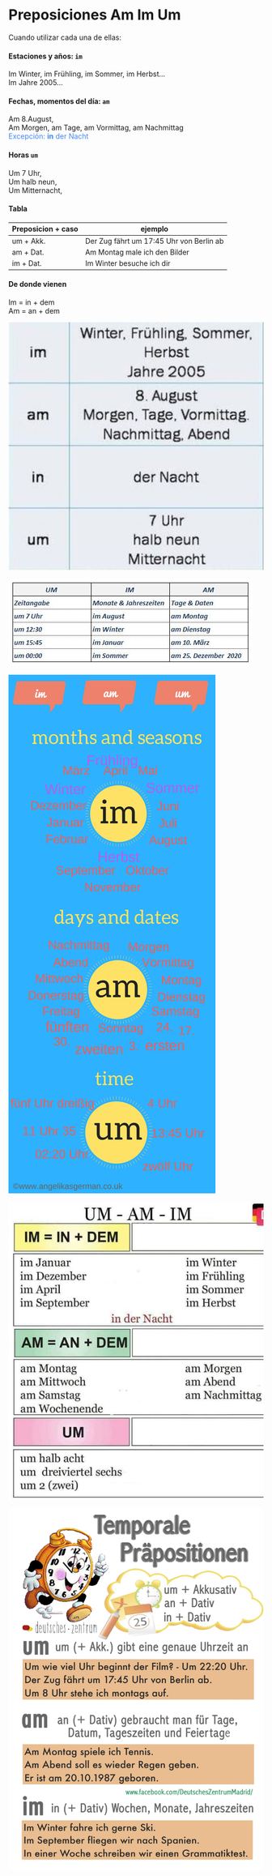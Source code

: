 # Preposiciones Am Im Um

Cuando utilizar cada una de ellas:

#### Estaciones y años: `im`
Im Winter, im Frühling, im Sommer, im Herbst... <br>
Im Jahre 2005...

#### Fechas, momentos del día: `am`
Am 8.August, <br>
Am Morgen, am Tage, am Vormittag, am Nachmittag <br>
<span style="color:#4287f5">Excepción: **in** der Nacht</span>

#### Horas `um`
Um 7 Uhr, <br>
Um halb neun, <br>
Um Mitternacht, <br>

#### Tabla

| Preposicion + caso | ejemplo |
| ----- | ----- |
| um + Akk. | Der Zug fährt um 17:45 Uhr von Berlin ab |
| am + Dat. | Am Montag male ich den Bilder |
| im + Dat. | Im Winter besuche ich dir |

#### De donde vienen

Im = in + dem <br>
Am = an + dem



![Preposiciones 1](./imagenes/PreposicionesAmImUm.jpg)

![Preposiciones 2](./imagenes/PreposicionesAmImUm2.jpg)

![Preposiciones 3](./imagenes/PreposicionesAmImUm3.png)

![Preposiciones 4](./imagenes/PreposicionesAmImUm4.jpg)

![Preposiciones 5](./imagenes/PreposicionesAmImUm5.jpg)
